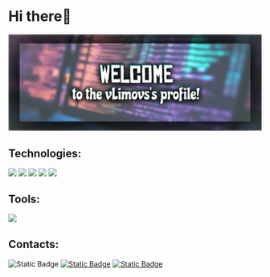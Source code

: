 # Hi there👋
<img  style="height: auto; width: auto;" src="images/fr_banner.png">

## Technologies:
<img style="height: 50px;" src="https://cdn.jsdelivr.net/gh/devicons/devicon@latest/icons/html5/html5-original.svg"> <img style="height: 50px;" src="https://cdn.jsdelivr.net/gh/devicons/devicon@latest/icons/css3/css3-original.svg"> <img style="height: 50px;" src="https://cdn.jsdelivr.net/gh/devicons/devicon@latest/icons/javascript/javascript-original.svg"> <img style="height: 50px;" src="https://cdn.jsdelivr.net/gh/devicons/devicon@latest/icons/react/react-original.svg" /> <img style="height: 50px;" src="https://cdn.jsdelivr.net/gh/devicons/devicon@latest/icons/typescript/typescript-original.svg">

## Tools:

<img style="height: 50px;" src="https://cdn.jsdelivr.net/gh/devicons/devicon@latest/icons/figma/figma-original.svg" />

## Contacts:
<img alt="Static Badge" src="https://img.shields.io/badge/vlimovs-blue?style=for-the-badge&logo=Discord&logoColor=white">
<a href="https://t.me/deo_royalty"><img alt="Static Badge" src="https://img.shields.io/badge/Telegram-blue?style=for-the-badge&logo=Telegram&logoColor=white&link=vlimovs.t.me"></a>
<a href="mailto:limonytchannel@gmail.com"><img alt="Static Badge" src="https://img.shields.io/badge/Gmail-red?style=for-the-badge&logo=gmail&logoColor=white"></a>
